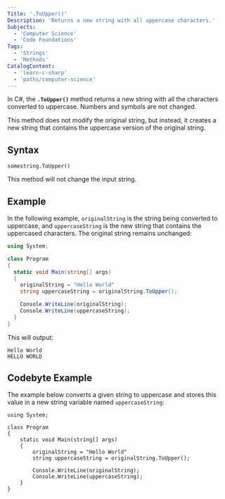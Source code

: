 ```yaml
---
Title: '.ToUpper()'
Description: 'Returns a new string with all uppercase characters.'
Subjects:
  - 'Computer Science'
  - 'Code Foundations'
Tags:
  - 'Strings'
  - 'Methods'
CatalogContent:
  - 'learn-c-sharp'
  - 'paths/computer-science'
---
```


In C#, the **`.ToUpper()`** method returns a new string with all the characters converted to uppercase. Numbers and symbols are not changed.

This method does not modify the original string, but instead, it creates a new string that contains the uppercase version of the original string.

## Syntax

```pseudo
somestring.ToUpper()
```

This method will not change the input string.


## Example

In the following example, `originalString` is the string being converted to uppercase, and `uppercaseString` is the new string that contains the uppercased characters. The original string remains unchanged:

```cs
using System;

class Program
{
  static void Main(string[] args)
  {
    originalString = "Hello World"
    string uppercaseString = originalString.ToUpper();

    Console.WriteLine(originalString);
    Console.WriteLine(uppercaseString);
  }
}
```

This will output:

```shell
Hello World
HELLO WORLD
```

## Codebyte Example

The example below converts a given string to uppercase and stores this value in a new string variable named `uppercaseString`:

```codebyte/csharp
using System;

class Program
{
    static void Main(string[] args)
    {
        originalString = "Hello World"
        string uppercaseString = originalString.ToUpper();

        Console.WriteLine(originalString);
        Console.WriteLine(uppercaseString);
    }
}
```
